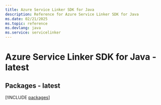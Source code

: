 ```yaml
---
title: Azure Service Linker SDK for Java
description: Reference for Azure Service Linker SDK for Java
ms.date: 02/21/2025
ms.topic: reference
ms.devlang: java
ms.service: servicelinker
---
```

# Azure Service Linker SDK for Java - latest
## Packages - latest
[!INCLUDE [packages](service-linker-index.md)]